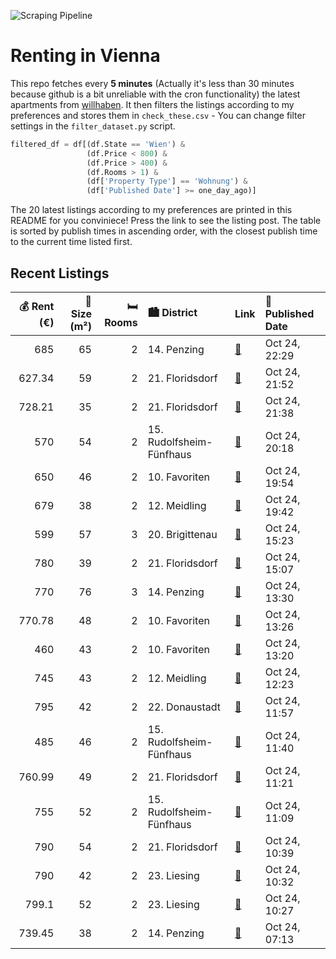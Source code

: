 ![Scraping Pipeline](https://github.com/AthomsG/renting-in-vienna/actions/workflows/run_pipeline.yml/badge.svg)


# Renting in Vienna

This repo fetches every **5 minutes** (Actually it's less than 30 minutes because github is a bit unreliable with the cron functionality) the latest apartments from [willhaben](https://www.willhaben.at/).
It then filters the listings according to my preferences and stores them in `check_these.csv` - You can change filter settings in the `filter_dataset.py` script.

```python
filtered_df = df[(df.State == 'Wien') & 
                 (df.Price < 800) &
                 (df.Price > 400) &
                 (df.Rooms > 1) &
                 (df['Property Type'] == 'Wohnung') &
                 (df['Published Date'] >= one_day_ago)]
```

The 20 latest listings according to my preferences are printed in this README for you conviniece! Press the link to see the listing post.
The table is sorted by publish times in ascending order, with the closest publish time to the current time listed first.

## Recent Listings

|   💰 Rent (€) |   📏 Size (m²) |   🛏️ Rooms | 🏙️ District              | Link                                                                                                                                                                                                                                                                       | 📅 Published Date   |
|-------------:|--------------:|-----------:|:-------------------------|:---------------------------------------------------------------------------------------------------------------------------------------------------------------------------------------------------------------------------------------------------------------------------|:-------------------|
|       685    |            65 |          2 | 14. Penzing              | [🔗](https://www.willhaben.at/iad/immobilien/d/mietwohnungen/wien/wien-1140-penzing/ger%C3%A4umige-gemeindewohnung-im-14.-bezirk-zu-vergeben-868860133/)                                                                                                                    | Oct 24, 22:29      |
|       627.34 |            59 |          2 | 21. Floridsdorf          | [🔗](https://www.willhaben.at/iad/immobilien/d/mietwohnungen/wien/wien-1210-floridsdorf/gro%C3%9Fz%C3%BCgige-2-zimmer-wohnung-in-wien-21.-grellgasse---n%C3%A4he-marchfeldkanal-1171854672/)                                                                                | Oct 24, 21:52      |
|       728.21 |            35 |          2 | 21. Floridsdorf          | [🔗](https://www.willhaben.at/iad/immobilien/d/mietwohnungen/wien/wien-1210-floridsdorf/wohnen-in-floridsdorf---2-zimmer-wohnung-mit-balkon-n%C3%A4he-shopping-city-nord-&-klink-floridsdorf-1885977017/)                                                                   | Oct 24, 21:38      |
|       570    |            54 |          2 | 15. Rudolfsheim-Fünfhaus | [🔗](https://www.willhaben.at/iad/immobilien/d/mietwohnungen/wien/wien-1150-rudolfsheim-f%C3%BCnfhaus/%28reserviert%29-gemeindewohnung-2-zimmer-direktvergabe-1552750719/)                                                                                                  | Oct 24, 20:18      |
|       650    |            46 |          2 | 10. Favoriten            | [🔗](https://www.willhaben.at/iad/immobilien/d/mietwohnungen/wien/wien-1100-favoriten/ideal-f%C3%BCr-singles-&-paare---2-zimmer-wohnung-zu-vermieten-1003400781/)                                                                                                           | Oct 24, 19:54      |
|       679    |            38 |          2 | 12. Meidling             | [🔗](https://www.willhaben.at/iad/immobilien/d/mietwohnungen/wien/wien-1120-meidling/urbanes-wohnen-in-deiner-neuen-2-zimmerwohnung-mit-balkon-im-wildgarten-1852290692/)                                                                                                   | Oct 24, 19:42      |
|       599    |            57 |          3 | 20. Brigittenau          | [🔗](https://www.willhaben.at/iad/immobilien/d/mietwohnungen/wien/wien-1200-brigittenau/gemeinde-wohnung-1204539861/)                                                                                                                                                       | Oct 24, 15:23      |
|       780    |            39 |          2 | 21. Floridsdorf          | [🔗](https://www.willhaben.at/iad/immobilien/d/mietwohnungen/wien/wien-1210-floridsdorf/top-gepflegte-helle-2-zimmer-wohnung-mit-balkon-in-ruhiger-lage-1654625958/)                                                                                                        | Oct 24, 15:07      |
|       770    |            76 |          3 | 14. Penzing              | [🔗](https://www.willhaben.at/iad/immobilien/d/mietwohnungen/wien/wien-1140-penzing/gemeindewohnung---nachmieter-1755544890/)                                                                                                                                               | Oct 24, 13:30      |
|       770.78 |            48 |          2 | 10. Favoriten            | [🔗](https://www.willhaben.at/iad/immobilien/d/mietwohnungen/wien/wien-1100-favoriten/erstbezug---ruhige-und-zentral-begehbare-2-zimmerwohnung-gleich-bei-der-u1-troststra%C3%9Fe%21-1226234220/)                                                                           | Oct 24, 13:26      |
|       460    |            43 |          2 | 10. Favoriten            | [🔗](https://www.willhaben.at/iad/immobilien/d/mietwohnungen/wien/wien-1100-favoriten/gemeinde-wohnung-zu-vergeben-1100-wien-1948576845/)                                                                                                                                   | Oct 24, 13:20      |
|       745    |            43 |          2 | 12. Meidling             | [🔗](https://www.willhaben.at/iad/immobilien/d/mietwohnungen/wien/wien-1120-meidling/sch%C3%B6ne-2-zimmer-wohnung-im-12.-bezirk-924315819/)                                                                                                                                 | Oct 24, 12:23      |
|       795    |            42 |          2 | 22. Donaustadt           | [🔗](https://www.willhaben.at/iad/immobilien/d/mietwohnungen/wien/wien-1220-donaustadt/dachterrassenwohnung-neubau-2-zimmer-inkl.-komplettk%C3%BCche-und-kellerabteil-/-k2-61-1165590027/)                                                                                  | Oct 24, 11:57      |
|       485    |            46 |          2 | 15. Rudolfsheim-Fünfhaus | [🔗](https://www.willhaben.at/iad/immobilien/d/mietwohnungen/wien/wien-1150-rudolfsheim-f%C3%BCnfhaus/gemeinde-wohnung-direktvergabe-vmd-bis-31.10.2024-1281673265/)                                                                                                        | Oct 24, 11:40      |
|       760.99 |            49 |          2 | 21. Floridsdorf          | [🔗](https://www.willhaben.at/iad/immobilien/d/mietwohnungen/wien/wien-1210-floridsdorf/ruhig-gelegene-2-zimmer-neubauwohnung-inkl-balkon-au%C3%9Fenfl%C3%A4che-komplettk%C3%BCche-und-kellerabteil-nahe-bahnhof-floridsdorf---mit-parkplatz-82-euro-zu-mieten-1720969019/) | Oct 24, 11:21      |
|       755    |            52 |          2 | 15. Rudolfsheim-Fünfhaus | [🔗](https://www.willhaben.at/iad/immobilien/d/mietwohnungen/wien/wien-1150-rudolfsheim-f%C3%BCnfhaus/stadthalle-n%C3%A4he-%21-helle-neubauwohnung-in-hofseitiger-ruhelage-1689101383/)                                                                                     | Oct 24, 11:09      |
|       790    |            54 |          2 | 21. Floridsdorf          | [🔗](https://www.willhaben.at/iad/immobilien/d/mietwohnungen/wien/wien-1210-floridsdorf/charmante-2-zimmer-dachgeschosswohnung-mit-zwei-terrassen-2069008596/)                                                                                                              | Oct 24, 10:39      |
|       790    |            42 |          2 | 23. Liesing              | [🔗](https://www.willhaben.at/iad/immobilien/d/mietwohnungen/wien/wien-1230-liesing/erstklassige-2-zimmerwohnung-in-der-khekgasse-%7C-ruhige-lage-%7C-erstbezug-998568375/)                                                                                                 | Oct 24, 10:32      |
|       799.1  |            52 |          2 | 23. Liesing              | [🔗](https://www.willhaben.at/iad/immobilien/d/mietwohnungen/wien/wien-1230-liesing/%23%23-ubahn-n%C3%A4he---sch%C3%B6n-&-charmant---2-zimmer-%23%23-989242957/)                                                                                                            | Oct 24, 10:27      |
|       739.45 |            38 |          2 | 14. Penzing              | [🔗](https://www.willhaben.at/iad/immobilien/d/mietwohnungen/wien/wien-1140-penzing/fully-furnished.-hell-und-ruhig---eine-perfekte-kleine-wohnung-voll-m%C3%B6bliert-1001661999/)                                                                                          | Oct 24, 07:13      |

